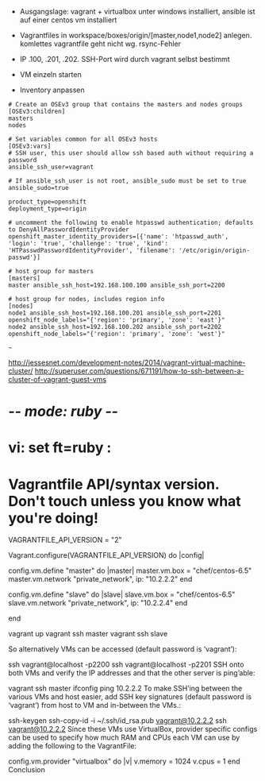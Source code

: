 * Ausgangslage: vagrant + virtualbox unter windows installiert, ansible ist auf einer centos vm installiert
* Vagrantfiles in workspace/boxes/origin/[master,node1,node2] anlegen. komlettes vagrantfile geht nicht wg. rsync-Fehler
* IP .100, .201, .202. SSH-Port wird durch vagrant selbst bestimmt
* VM einzeln starten

* Inventory anpassen

```
# Create an OSEv3 group that contains the masters and nodes groups
[OSEv3:children]
masters
nodes

# Set variables common for all OSEv3 hosts
[OSEv3:vars]
# SSH user, this user should allow ssh based auth without requiring a password
ansible_ssh_user=vagrant

# If ansible_ssh_user is not root, ansible_sudo must be set to true
ansible_sudo=true

product_type=openshift
deployment_type=origin

# uncomment the following to enable htpasswd authentication; defaults to DenyAllPasswordIdentityProvider
openshift_master_identity_providers=[{'name': 'htpasswd_auth', 'login': 'true', 'challenge': 'true', 'kind': 'HTPasswdPasswordIdentityProvider', 'filename': '/etc/origin/origin-passwd'}]

# host group for masters
[masters]
master ansible_ssh_host=192.168.100.100 ansible_ssh_port=2200

# host group for nodes, includes region info
[nodes]
node1 ansible_ssh_host=192.168.100.201 ansible_ssh_port=2201 openshift_node_labels="{'region': 'primary', 'zone': 'east'}"
node2 ansible_ssh_host=192.168.100.202 ansible_ssh_port=2202 openshift_node_labels="{'region': 'primary', 'zone': 'west'}"

~

```

http://jessesnet.com/development-notes/2014/vagrant-virtual-machine-cluster/
http://superuser.com/questions/671191/how-to-ssh-between-a-cluster-of-vagrant-guest-vms


# -*- mode: ruby -*-
# vi: set ft=ruby :

# Vagrantfile API/syntax version. Don't touch unless you know what you're doing!
VAGRANTFILE_API_VERSION = "2"

Vagrant.configure(VAGRANTFILE_API_VERSION) do |config|

  config.vm.define "master" do |master|
     master.vm.box = "chef/centos-6.5"
     master.vm.network "private_network", ip: "10.2.2.2"
  end

  config.vm.define "slave" do |slave|
     slave.vm.box = "chef/centos-6.5"
     slave.vm.network "private_network", ip: "10.2.2.4"
  end

end

vagrant up
vagrant ssh master
vagrant ssh slave

So alternatively VMs can be accessed (default password is ‘vagrant’):

ssh vagrant@localhost -p2200
ssh vagrant@localhost -p2201
SSH onto both VMs and verify the IP addresses and that the other server is ping’able:

vagrant ssh master
ifconfig
ping 10.2.2.2
To make SSH’ing between the various VMs and host easier, add SSH key signatures (default password is ‘vagrant’) from host to VM and in-between the VMs.:

ssh-keygen
ssh-copy-id -i ~/.ssh/id_rsa.pub vagrant@10.2.2.2
ssh vagrant@10.2.2.2
Since these VMs use VirtualBox, provider specific configs can be used to specify how much RAM and CPUs each VM can use by adding the following to the VagrantFile:

config.vm.provider "virtualbox" do |v|
  v.memory = 1024
  v.cpus = 1
end
Conclusion
